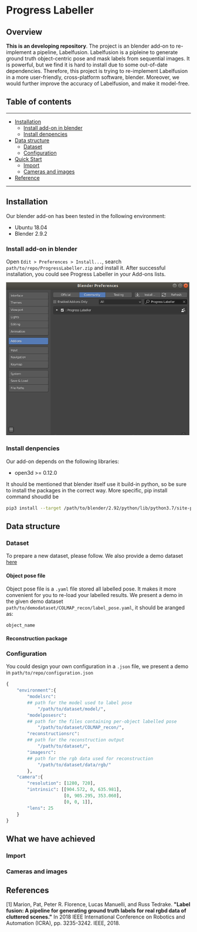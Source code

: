 # Progress Labeller

## Overview

**This is an developing repository**. The project is an blender add-on to re-implement a pipeline, Labelfusion. Labelfusion is a pipleine to generate ground truth object-centric pose and mask labels from sequential images. It is powerful, but we find it is hard to install due to some out-of-date dependencies. Therefore, this project is trying to re-implement Labelfusion in a more user-friendly, cross-platform software, blender. Moreover, we would further improve the accuracy of Labelfusion, and make it model-free.

## Table of contents
-----
  * [Installation](#installation)
    * [Install add-on in blender](#install-add-on-in-blender)
    * [Install denpencies](#install-denpencies)
  * [Data structure](#data-structure)
    * [Dataset](#dataset)
    * [Configuration](#configuration)
  * [Quick Start](#what-we-have-achieved)
    * [Import](#import)
    * [Cameras and images](#cameras-and-images)
  * [Reference](#references)
------

## Installation

Our blender add-on has been tested in the following environment:

* Ubuntu 18.04
* Blender 2.9.2

### Install add-on in blender

Open ``Edit > Preferences > Install...``, search ``path/to/repo/ProgressLabeller.zip`` and install it. After successful installation, you could see Progress Labeller in your Add-ons lists.

<img src='doc/fig/installadd-on.png' width="500"/>


### Install denpencies

Our add-on depends on the following libraries:

* open3d >= 0.12.0

It should be mentioned that blender itself use it build-in python, so be sure to install the packages in the correct way. More specific, pip install command shoudld be 
```bash
pip3 install --target /path/to/blender/2.92/python/lib/python3.7/site-packages open3d
```

## Data structure

### Dataset

To prepare a new dataset, please follow. We also provide a demo dataset [here](https://www.dropbox.com/s/04ogfvubpgar695/ProgressLabellerData.zip?dl=0)

#### Object pose file

Object pose file is a ``.yaml`` file stored all labelled pose. It makes it more convenient for you to re-load your labelled results. We present a demo in the given demo dataset ```path/to/demodataset/COLMAP_recon/label_pose.yaml```, it should be aranged as:


```bash
object_name
```

#### Reconstruction package

### Configuration

You could design your own configuration in a ``.json`` file, we present a demo in ```path/to/repo/configuration.json```
```python
{
    "environment":{
        "modelsrc":
        ## path for the model used to label pose
            "/path/to/dataset/model/",
        "modelposesrc": 
        ## path for the files containing per-object labelled pose
            "/path/to/dataset/COLMAP_recon/",
        "reconstructionsrc":
        ## path for the reconstruction output
            "/path/to/dataset/",
        "imagesrc":
        ## path for the rgb data used for reconstruction
            "/path/to/dataset/data/rgb/"
        },
    "camera":{
        "resolution": [1280, 720],
        "intrinsic": [[904.572, 0, 635.981],
                      [0, 905.295, 353.060],
                      [0, 0, 1]],
        "lens": 25
    }
}
```





## What we have achieved

### Import

### Cameras and images

## References
[1] Marion, Pat, Peter R. Florence, Lucas Manuelli, and Russ Tedrake. **"Label fusion: A pipeline for generating ground truth labels for real rgbd data of cluttered scenes."** In 2018 IEEE International Conference on Robotics and Automation (ICRA), pp. 3235-3242. IEEE, 2018.
